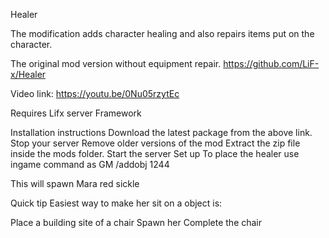 Healer

The modification adds character healing and also repairs items put on the character.

The original mod version without equipment repair. 
https://github.com/LiF-x/Healer

Video link: https://youtu.be/0Nu05rzytEc

Requires Lifx server Framework

Installation instructions
Download the latest package from the above link.
Stop your server
Remove older versions of the mod
Extract the zip file inside the mods folder.
Start the server
Set up
To place the healer use ingame command as GM /addobj 1244

This will spawn Mara red sickle

Quick tip
Easiest way to make her sit on a object is:

Place a building site of a chair
Spawn her
Complete the chair
